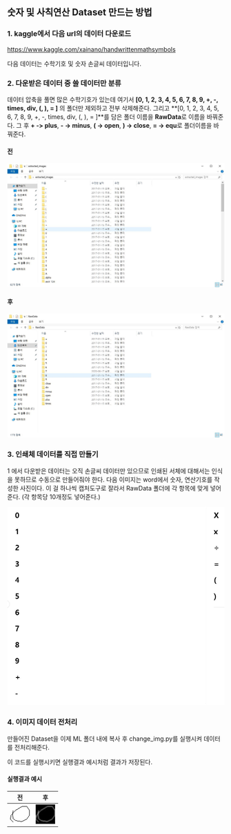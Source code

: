 ## 숫자 및 사칙연산 Dataset 만드는 방법



### 1. kaggle에서 다음 url의 데이터 다운로드

https://www.kaggle.com/xainano/handwrittenmathsymbols

다음 데이터는 수학기호 및 숫자 손글씨 데이터입니다.



### 2. 다운받은 데이터 중 쓸 데이터만 분류

데이터 압축을 풀면 많은 수학기호가 있는데 여기서 **[0, 1, 2, 3, 4, 5, 6, 7, 8, 9, +, -, times, div, (, ), = ]** 의 폴더만 제외하고 전부 삭제해준다. 그리고 **[0, 1, 2, 3, 4, 5, 6, 7, 8, 9, +, -, times, div, (, ), = ]**를 담은 폴더 이름을 **RawData**로 이름을 바꿔준다. 그 후 **+ -> plus**, **- -> minus**, **( -> open**, **) -> close**, **= -> equ**로 폴더이름을 바꿔준다.

#### 전
![before](./img/before.JPG)
#### 후
![after](./img/after.JPG)


### 3. 인쇄체 데이터를 직접 만들기

1 에서 다운받은 데이터는 오직 손글씨 데이터만 있으므로 인쇄된 서체에 대해서는 인식을 못하므로 수동으로 만들어줘야 한다. 다음 이미지는 word에서 숫자, 연산기호를 작성한 사진이다. 이 걸 하나씩 캡처도구로 잘라서 RawData 폴더에 각 항목에 맞게 넣어준다. (각 항목당 10개정도 넣어준다.)

![print](./img/print.JPG)



### 4. 이미지 데이터 전처리

만들어진 Dataset을 이제 ML 폴더 내에 복사 후 change_img.py를 실행시켜 데이터를 전처리해준다.

이 코드를 실행시키면 실행결과 예시처럼 결과가 저장된다.

#### 실행결과 예시

|                   전                    |                  후                   |
| :-------------------------------------: | :-----------------------------------: |
| ![beforechange](./img/beforechange.jpg) | ![afterchange](./img/afterchange.jpg) |

